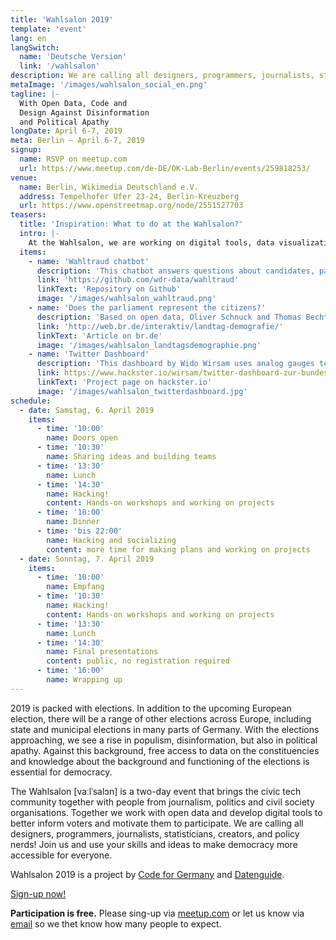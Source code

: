 ```yaml
---
title: 'Wahlsalon 2019'
template: 'event'
lang: en
langSwitch:
  name: 'Deutsche Version'
  link: '/wahlsalon'
description: We are calling all designers, programmers, journalists, statisticians, creators, and policy nerds! Join the Wahlsalon election hackathon and use your skills and ideas to make democracy more accessible for everyone.
metaImage: '/images/wahlsalon_social_en.png'
tagline: |-
  With Open Data, Code and 
  Design Against Disinformation 
  and Political Apathy
longDate: April 6-7, 2019
meta: Berlin — April 6-7, 2019
signup:
  name: RSVP on meetup.com
  url: https://www.meetup.com/de-DE/OK-Lab-Berlin/events/259818253/
venue:
  name: Berlin, Wikimedia Deutschland e.V.
  address: Tempelhofer Ufer 23-24, Berlin-Kreuzberg
  url: https://www.openstreetmap.org/node/2551527703
teasers:
  title: 'Inspiration: What to do at the Wahlsalon?'
  intro: |-
    At the Wahlsalon, we are working on digital tools, data visualizations and analyses around open data and the upcoming elections. These examples are intended to show what you could be working on at the Wahlsalon. Do you already have your own project ideas? Let us know!
  items:
    - name: 'Wahltraud chatbot'
      description: 'This chatbot answers questions about candidates, parties and election programs based on various data sources. It was developed at broadcaster WDR and published under MIT license.'
      link: 'https://github.com/wdr-data/wahltraud'
      linkText: 'Repository on Github'
      image: '/images/wahlsalon_wahltraud.png'
    - name: 'Does the parliament represent the citizens?'
      description: 'Based on open data, Oliver Schnuck and Thomas Becht investigated how well the Bavarian parliament represents the population. Spoilers: It is not exactly a mirror of society.'
      link: 'http://web.br.de/interaktiv/landtag-demografie/'
      linkText: 'Article on br.de'
      image: '/images/wahlsalon_landtagsdemographie.png'
    - name: 'Twitter Dashboard'
      description: 'This dashboard by Wido Wirsam uses analog gauges to visualize the frequency of tweets that mention political parties. The source code of this hack is available under MIT license.'
      link: https://www.hackster.io/wirsam/twitter-dashboard-zur-bundestagswahl-2017-f27862
      linkText: 'Project page on hackster.io'
      image: '/images/wahlsalon_twitterdashboard.jpg'
schedule:
  - date: Samstag, 6. April 2019
    items:
      - time: '10:00'
        name: Doors open
      - time: '10:30'
        name: Sharing ideas and building teams
      - time: '13:30'
        name: Lunch
      - time: '14:30'
        name: Hacking!
        content: Hands-on workshops and working on projects
      - time: '18:00'
        name: Dinner
      - time: 'bis 22:00'
        name: Hacking and socializing
        content: more time for making plans and working on projects
  - date: Sonntag, 7. April 2019
    items:
      - time: '10:00'
        name: Empfang
      - time: '10:30'
        name: Hacking!
        content: Hands-on workshops and working on projects
      - time: '13:30'
        name: Lunch
      - time: '14:30'
        name: Final presentations
        content: public, no registration required
      - time: '16:00'
        name: Wrapping up
---
```


2019 is packed with elections. In addition to the upcoming European election, there will be a range of other elections across Europe, including state and municipal elections in many parts of Germany. With the elections approaching, we see a rise in populism, disinformation, but also in political apathy. Against this background, free access to data on the constituencies and knowledge about the background and functioning of the elections is essential for democracy.

The Wahlsalon [vaːlˈsalɔn] is a two-day event that brings the civic tech community together with people from journalism, politics and civil society organisations. Together we work with open data and develop digital tools to better inform voters and motivate them to participate. We are calling all designers, programmers, journalists, statisticians, creators, and policy nerds! Join us and use your skills and ideas to make democracy more accessible for everyone.

Wahlsalon 2019 is a project by [Code for Germany](https://codefor.de) and [Datenguide](https://datengui.de).

<a href="https://www.meetup.com/de-DE/OK-Lab-Berlin/events/259818253/" class="mdc-button mdc-button--outlined mdc-ripple-upgraded mdc-ripple-upgraded--foreground-activation">Sign-up now!</a>

**Participation is free.** Please sing-up via [meetup.com](https://www.meetup.com/de-DE/OK-Lab-Berlin/events/259818253/) or let us know via [email](wahlsalon@datengui.de) so we thet know how many people to expect.
